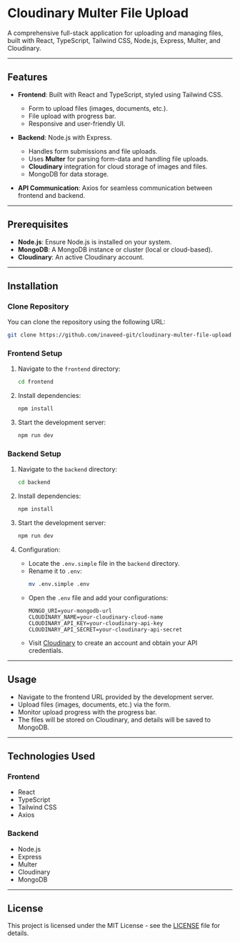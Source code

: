 
# Cloudinary Multer File Upload

A comprehensive full-stack application for uploading and managing files, built with React, TypeScript, Tailwind CSS, Node.js, Express, Multer, and Cloudinary.

---

## Features

- **Frontend**: Built with React and TypeScript, styled using Tailwind CSS.
  - Form to upload files (images, documents, etc.).
  - File upload with progress bar.
  - Responsive and user-friendly UI.

- **Backend**: Node.js with Express.
  - Handles form submissions and file uploads.
  - Uses **Multer** for parsing form-data and handling file uploads.
  - **Cloudinary** integration for cloud storage of images and files.
  - MongoDB for data storage.

- **API Communication**: Axios for seamless communication between frontend and backend.

---

## Prerequisites

- **Node.js**: Ensure Node.js is installed on your system.
- **MongoDB**: A MongoDB instance or cluster (local or cloud-based).
- **Cloudinary**: An active Cloudinary account.

---

## Installation

### Clone Repository

You can clone the repository using the following URL:

```bash
git clone https://github.com/inaveed-git/cloudinary-multer-file-upload.git
```

### Frontend Setup
1. Navigate to the `frontend` directory:
   ```bash
   cd frontend
   ```

2. Install dependencies:
   ```bash
   npm install
   ```

3. Start the development server:
   ```bash
   npm run dev
   ```

### Backend Setup
1. Navigate to the `backend` directory:
   ```bash
   cd backend
   ```

2. Install dependencies:
   ```bash
   npm install
   ```

3. Start the development server:
   ```bash
   npm run dev
   ```

4. Configuration:
   - Locate the `.env.simple` file in the `backend` directory.
   - Rename it to `.env`:
     ```bash
     mv .env.simple .env
     ```
   - Open the `.env` file and add your configurations:
     ```env
     MONGO_URI=your-mongodb-url
     CLOUDINARY_NAME=your-cloudinary-cloud-name
     CLOUDINARY_API_KEY=your-cloudinary-api-key
     CLOUDINARY_API_SECRET=your-cloudinary-api-secret
     ```
   - Visit [Cloudinary](https://cloudinary.com/) to create an account and obtain your API credentials.

---

## Usage

- Navigate to the frontend URL provided by the development server.
- Upload files (images, documents, etc.) via the form.
- Monitor upload progress with the progress bar.
- The files will be stored on Cloudinary, and details will be saved to MongoDB.

---

## Technologies Used

### Frontend
- React
- TypeScript
- Tailwind CSS
- Axios

### Backend
- Node.js
- Express
- Multer
- Cloudinary
- MongoDB

---

## License
This project is licensed under the MIT License - see the [LICENSE](LICENSE.txt) file for details.



